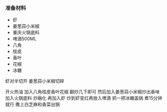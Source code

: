 ### 准备材料
- 虾 
- 姜葱蒜小米椒 
- 重庆火锅底料 
- 啤酒500ML 
- 八角 
- 桂皮 
- 香叶 
- 花椒 
- 冰糖

虾对半切开
姜葱蒜小米椒切碎

开火热油  加入八角桂皮香叶花椒 翻炒几下即可
然后加入姜葱蒜小米椒炒出香味
加入火锅底料 炒融化
再加入虾 炒到虾变红再放入啤酒  抓一把冰糖盖锅  煮15分钟就行
撒上白芝麻和香菜出锅
